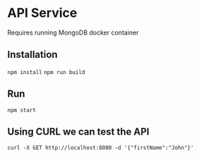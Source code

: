 # API Service

Requires running MongoDB docker container

## Installation

`npm install`
`npm run build`

## Run

`npm start`

## Using CURL we can test the API

`curl -X GET http://localhost:8080 -d '{"firstName":"John"}'`
